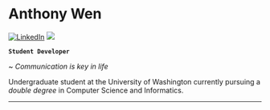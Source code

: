 
# Anthony Wen

[![LinkedIn][linkedin-shield]][linkedin-url]
[![][email-shield]][email-url]

**`Student Developer`**

~ _Communication is key in life_

Undergraduate student at the University of Washington currently pursuing a *double degree* in Computer Science and Informatics. 

---

[linkedin-shield]: https://img.shields.io/badge/LinkedIn-0077B5?style=for-the-badge&logo=linkedin
[linkedin-url]: www.linkedin.com/in/anthony-wen-programmer
[email-shield]: https://img.shields.io/badge/email-153595?style=for-the-badge&logo=gmail&logoColor=white
[email-url]: mailto:wena04@uw.edu
